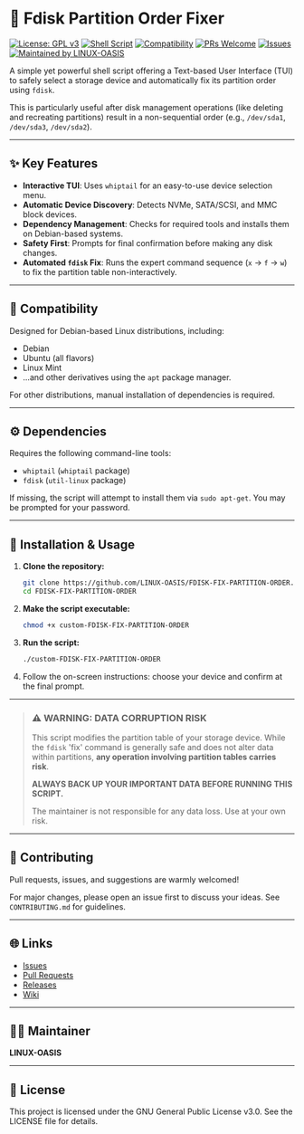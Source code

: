 # 💽 Fdisk Partition Order Fixer

[![License: GPL v3](https://img.shields.io/badge/License-GPLv3-blue.svg)](https://www.gnu.org/licenses/gpl-3.0)
[![Shell Script](https://img.shields.io/badge/language-Shell%20Script-green.svg)](./custom-FDISK-FIX-PARTITION-ORDER.sh)
[![Compatibility](https://img.shields.io/badge/Compatibility-Debian%20%7C%20Ubuntu%20%7C%20Mint-orange.svg)](#-compatibility)
[![PRs Welcome](https://img.shields.io/badge/PRs-welcome-brightgreen.svg?style=flat-square)](https://github.com/LINUX-OASIS/FDISK-FIX-PARTITION-ORDER/pulls)
[![Issues](https://img.shields.io/github/issues/LINUX-OASIS/FDISK-FIX-PARTITION-ORDER.svg)](https://github.com/LINUX-OASIS/FDISK-FIX-PARTITION-ORDER/issues)
[![Maintained by LINUX-OASIS](https://img.shields.io/badge/Maintained%20by-LINUX--OASIS-b366d6.svg)](https://github.com/LINUX-OASIS)

A simple yet powerful shell script offering a Text-based User Interface (TUI) to safely select a storage device and automatically fix its partition order using `fdisk`.

This is particularly useful after disk management operations (like deleting and recreating partitions) result in a non-sequential order (e.g., `/dev/sda1`, `/dev/sda3`, `/dev/sda2`).

---

## ✨ Key Features

- **Interactive TUI**: Uses `whiptail` for an easy-to-use device selection menu.
- **Automatic Device Discovery**: Detects NVMe, SATA/SCSI, and MMC block devices.
- **Dependency Management**: Checks for required tools and installs them on Debian-based systems.
- **Safety First**: Prompts for final confirmation before making any disk changes.
- **Automated `fdisk` Fix**: Runs the expert command sequence (`x` → `f` → `w`) to fix the partition table non-interactively.

---

## 🐧 Compatibility

Designed for Debian-based Linux distributions, including:
- Debian
- Ubuntu (all flavors)
- Linux Mint
- ...and other derivatives using the `apt` package manager.

For other distributions, manual installation of dependencies is required.

---

## ⚙️ Dependencies

Requires the following command-line tools:
- `whiptail` (`whiptail` package)
- `fdisk` (`util-linux` package)

If missing, the script will attempt to install them via `sudo apt-get`. You may be prompted for your password.

---

## 🚀 Installation & Usage

1. **Clone the repository:**
    ```bash
    git clone https://github.com/LINUX-OASIS/FDISK-FIX-PARTITION-ORDER.git
    cd FDISK-FIX-PARTITION-ORDER
    ```

2. **Make the script executable:**
    ```bash
    chmod +x custom-FDISK-FIX-PARTITION-ORDER
    ```

3. **Run the script:**
    ```bash
    ./custom-FDISK-FIX-PARTITION-ORDER
    ```

4. Follow the on-screen instructions: choose your device and confirm at the final prompt.

---

> ### ⚠️ WARNING: DATA CORRUPTION RISK
>
> This script modifies the partition table of your storage device. While the `fdisk` 'fix' command is generally safe and does not alter data within partitions, **any operation involving partition tables carries risk**.
>
> **ALWAYS BACK UP YOUR IMPORTANT DATA BEFORE RUNNING THIS SCRIPT.**
>
> The maintainer is not responsible for any data loss. Use at your own risk.

---

## 💬 Contributing

Pull requests, issues, and suggestions are warmly welcomed!

For major changes, please open an issue first to discuss your ideas. See `CONTRIBUTING.md` for guidelines.

---

## 🌐 Links

- [Issues](https://github.com/LINUX-OASIS/FDISK-FIX-PARTITION-ORDER/issues)
- [Pull Requests](https://github.com/LINUX-OASIS/FDISK-FIX-PARTITION-ORDER/pulls)
- [Releases](https://github.com/LINUX-OASIS/FDISK-FIX-PARTITION-ORDER/releases)
- [Wiki](https://github.com/LINUX-OASIS/FDISK-FIX-PARTITION-ORDER/wiki)

---

## 🧙‍♂️ Maintainer

**LINUX-OASIS**

---

## 📜 License

This project is licensed under the GNU General Public License v3.0. See the LICENSE file for details.
